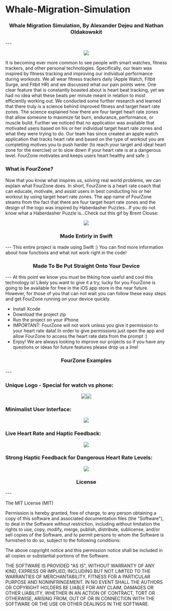 # Whale-Migration-Simulation
<h3 align="center">Whale Migration Simulation, By Alexander Dejeu and Nathan Oldakowskit</h3>
---
<p align="center">
<img src ="Watch+Phone.png"/>
</p>

It is becoming ever more common to see people with smart watches, fitness trackers, and other personal technologies.  Specifically, our team was inspired by fitness tracking and improving our individual performance during workouts.  We all wear fitness trackers daily (Apple Watch, Fitbit Surge, and Fitbit HR) and we discussed what our pain points were.  One clear feature that is constantly boasted about is heart beat tracking, yet we had no idea what these beats per minute meant in relation to most efficiently working out.  We conducted some further research and learned that there truly is a science behind improved fitness and target heart rate zones.  The science explained how there are four target heart rate zones that allow someone to maximize fat burn, endurance, performance, or muscle build.  Further we noticed that no application was available that motivated users based on his or her individual target heart rate zones and what they were trying to do. Our team has since created an apple watch application that tracks heart rate and based on the type of workout you are completing motives you to push harder (to reach your target and ideal heart zone for the exercise) or to slow down if your heart rate is at a dangerous level.  FourZone motivates and keeps users heart healthy and safe :)

### What is FourZone?
Now that you know what inspires us, solving real world problems, we can explain what FourZone does.  In short, FourZone is a heart rate coach that can educate, motivate, and assist users in best conducting his or her workout by using target heart rate zones.  The app name of FourZone steams from the fact that there are four target heart rate zones and the design of the logo was inspired by Haberdasher Puzzles...If you do not know what a Haberdasher Puzzle is...Check out this gif by Brent Clouse:

<p align="center">
<img src ="triangle2.gif"/>
</p>

<h3 align="center">Made Entirly in Swift</h3>
---
This entire project is made using Swift :)  You can find more information about how functions and what not work right in the code!

<h3 align="center">Made To Be Put Straight Onto Your Device</h3>
---
At this point we know you must be thking how useful and cool this technology is!  Likely you want to give it a try, lucky for you FourZone is going to be available for free in the iOS app store in the near future.  However, for those of you that can not wait you can follow these easy steps and get FourZone running on your device quickly.  

- Install Xcode
- Download the project zip
- Run the project on your iPhone
- IMPORTANT: FourZone will not work unless you give it permission to your heart rate data!  In order to give permissions just open the app and allow FourZone to access the heart rate data from the prompt :)
- Enjoy!  We are always looking to improve our projects so if you have any questions or ideas for future features please drop us a line!

<h3 align="center">FourZone Examples</h3>
---

### Unique Logo - Special for watch vs phone:
<p align="center"><img src ="180 - iPhone 6 Plus.png"/><img src ="180 - iPhone 6 Plus Copy.png"/></p>

### Minimalist User Interface:

<p align="center"><img src ="IMG_6196.jpg"/></p>

### Live Heart Rate and Haptic Feedback:

<p align="center"><img src ="IMG_6198.jpg"/></p>

### Strong Haptic Feedback for Dangerous Heart Rate Levels:

<p align="center"><img src ="IMG_6199.jpg"/></p>

<h3 align="center">License</h3>
---

The MIT License (MIT)

Permission is hereby granted, free of charge, to any person obtaining a copy
of this software and associated documentation files (the "Software"), to deal
in the Software without restriction, including without limitation the rights
to use, copy, modify, merge, publish, distribute, sublicense, and/or sell
copies of the Software, and to permit persons to whom the Software is
furnished to do so, subject to the following conditions:

The above copyright notice and this permission notice shall be included in all
copies or substantial portions of the Software.

THE SOFTWARE IS PROVIDED "AS IS", WITHOUT WARRANTY OF ANY KIND, EXPRESS OR
IMPLIED, INCLUDING BUT NOT LIMITED TO THE WARRANTIES OF MERCHANTABILITY,
FITNESS FOR A PARTICULAR PURPOSE AND NONINFRINGEMENT. IN NO EVENT SHALL THE
AUTHORS OR COPYRIGHT HOLDERS BE LIABLE FOR ANY CLAIM, DAMAGES OR OTHER
LIABILITY, WHETHER IN AN ACTION OF CONTRACT, TORT OR OTHERWISE, ARISING FROM,
OUT OF OR IN CONNECTION WITH THE SOFTWARE OR THE USE OR OTHER DEALINGS IN THE
SOFTWARE.
